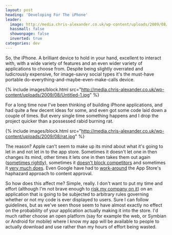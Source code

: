 ```yaml
---
layout: post
heading: 'Developing For The iPhone'
leader:
  image: http://media.chris-alexander.co.uk/wp-content/uploads/2009/08/Untitled-1.jpg
  hassmall: false
  showonpage: false
  inverted: true
categories: dev
---
```


So, the iPhone. A brilliant device to hold in your hand, excellent to interact with, with a wide variety of features and an even wider variety of applications to choose from. Despite being slightly overrated and ludicrously expensive, for image-savvy social types it's the must-have portable do-everything-and-maybe-even-make-calls device.

{% include images/block.html src="http://media.chris-alexander.co.uk/wp-content/uploads/2009/08/Untitled-1.jpg" %}

For a long time now I've been thinking of building iPhone applications, and had quite a few decent ideas for some, and even got some code laid down a couple of times. But every single time something happens and I drop the project quicker than a possessed rabid burning rat.

{% include images/block.html src="http://media.chris-alexander.co.uk/wp-content/uploads/2009/08/rat.jpg" %}

The reason? Apple can't seem to make up its mind about what it's going to let in and not let in to the app store. Sometimes it doesn't let one in then changes its mind, other times it lets one in then takes them out again ([sometimes rightly](http://web.archive.org/web/20090815045625/http://tech.yahoo.com/news/pcworld/20090807/tc_pcworld/sexoffenderlocatorapppulled)), sometimes it [doesn't block competitors](http://www.techcrunch.com/2009/08/08/app-store-thaw-apple-accepts-a-gmail-push-application/) and sometimes it [very much does](http://www.techcrunch.com/2009/07/27/apple-is-growing-rotten-to-the-core-and-its-likely-atts-fault/). Even Google have had to [work-around](http://www.pcworld.com/article/169898/google_voice_can_sneak_onto_iphone.html) the App Store's haphazard approach to content approval.

So how does this affect me? Simple, really. I don't want to put my time and effort (although I'm not brave enough to [risk my company on it](http://www.techcrunch.com/2009/08/05/spotify-and-the-great-leaps-of-faith/)) on an application that is going to be subjected to arbitrary rules governing whether or not my code is ever displayed to users. Sure I can follow guidelines, but as we've seen those seem to have almost exactly no effect on the probability of your application actually making it into the store. I'd much rather choose an open platform (say for example the web, or Symbian or Android for mobile) where I know my app will be available to people to actually download and use rather than my hours of effort being wasted.
